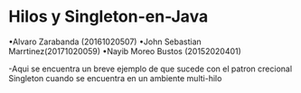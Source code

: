 # Hilos y Singleton-en-Java

•Alvaro Zarabanda (20161020507)
•John Sebastian Marrtinez(20171020059)
•Nayib Moreo Bustos (20152020401)


-Aqui se encuentra un breve ejemplo de que sucede con el patron crecional Singleton cuando se encuentra en un ambiente multi-hilo

